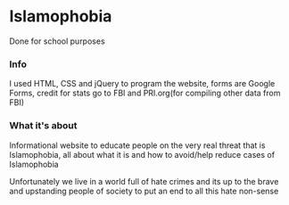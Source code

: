 # Islamophobia
Done for school purposes

### Info
I used HTML, CSS and jQuery to program the website, forms are Google Forms, credit for stats go to FBI and PRI.org(for compiling other data from FBI)

### What it's about
Informational website to educate people on the very real threat that is Islamophobia, all about what it is and how to avoid/help reduce cases of Islamophobia

Unfortunately we live in a world full of hate crimes and its up to the brave and upstanding people of society to put an end to all this hate non-sense
